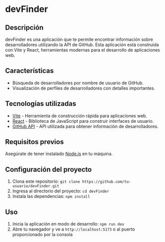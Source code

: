 # devFinder

## Descripción

devFinder es una aplicación que te permite encontrar información sobre desarrolladores utilizando la API de GitHub. Esta aplicación está construida con Vite y React, herramientas modernas para el desarrollo de aplicaciones web.

## Características

- Búsqueda de desarrolladores por nombre de usuario de GitHub.
- Visualización de perfiles de desarrolladores con detalles importantes.

## Tecnologías utilizadas

- [Vite](https://vitejs.dev/) - Herramienta de construcción rápida para aplicaciones web.
- [React](https://reactjs.org/) - Biblioteca de JavaScript para construir interfaces de usuario.
- [GitHub API](https://api.github.com/users/andrescervera15) - API utilizada para obtener información de desarrolladores.

## Requisitos previos

Asegúrate de tener instalado [Node.js](https://nodejs.org/) en tu máquina.

## Configuración del proyecto

1. Clona este repositorio: `git clone https://github.com/tu-usuario/devFinder.git`
2. Ingresa al directorio del proyecto: `cd devFinder`
3. Instala las dependencias: `npm install`

## Uso

1. Inicia la aplicación en modo de desarrollo: `npm run dev`
2. Abre tu navegador y ve a `http://localhost:5173` o al puerto proporcionado por la consola
